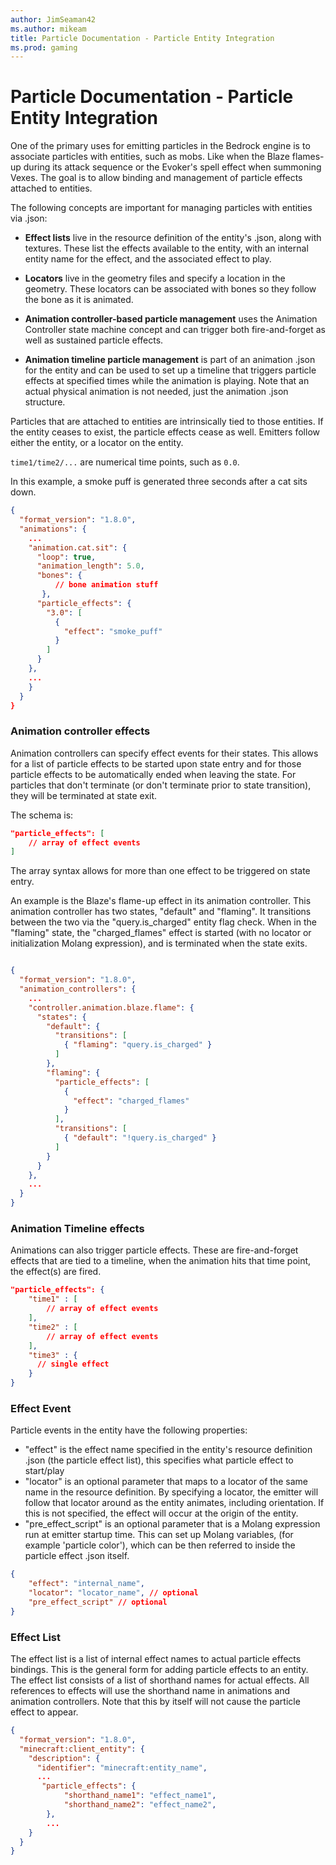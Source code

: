 ```yaml
---
author: JimSeaman42
ms.author: mikeam
title: Particle Documentation - Particle Entity Integration
ms.prod: gaming
---
```


# Particle Documentation - Particle Entity Integration

One of the primary uses for emitting particles in the Bedrock engine is to associate particles with entities, such as mobs. Like when the Blaze flames-up during its attack sequence or the Evoker's spell effect when summoning Vexes. The goal is to allow binding and management of particle effects attached to entities.

The following concepts are important for managing particles with entities via .json:

- **Effect lists** live in the resource definition of the entity's .json, along with textures. These list the effects available to the entity, with an internal entity name for the effect, and the associated effect to play.

- **Locators** live in the geometry files and specify a location in the geometry. These locators can be associated with bones so they follow the bone as it is animated.

- **Animation controller-based particle management** uses the Animation Controller state machine concept and can trigger both fire-and-forget as well as sustained particle effects.

- **Animation timeline particle management** is part of an animation .json for the entity and can be used to set up a timeline that triggers particle effects at specified times while the animation is playing. Note that an actual physical animation is not needed, just the animation .json structure.

Particles that are attached to entities are intrinsically tied to those entities. If the entity ceases to exist, the particle effects cease as well. Emitters follow either the entity, or a locator on the entity.

`time1/time2/...` are numerical time points, such as `0.0`.

In this example, a smoke puff is generated three seconds after a cat sits down.

```json
{
  "format_version": "1.8.0",
  "animations": {
    ...
    "animation.cat.sit": {
      "loop": true,
      "animation_length": 5.0,
      "bones": {
          // bone animation stuff
       },
      "particle_effects": {
        "3.0": [
          {
            "effect": "smoke_puff"
          }
        ]
      }
    },
    ...
    }
  }
}

```

### Animation controller effects

Animation controllers can specify effect events for their states. This allows for a list of particle effects to be started upon state entry and for those particle effects to be automatically ended when leaving the state. For particles that don't terminate (or don't terminate prior to state transition), they will be terminated at state exit.

The schema is:

```json
"particle_effects": [
    // array of effect events
]
```

The array syntax allows for more than one effect to be triggered on state entry.

An example is the Blaze's flame-up effect in its animation controller. This animation controller has two states, "default" and "flaming". It transitions between the two via the "query.is_charged" entity flag check. When in the "flaming" state, the "charged_flames" effect is started (with no locator or initialization Molang expression), and is terminated when the state exits.

```json

{
  "format_version": "1.8.0",
  "animation_controllers": {
    ...
    "controller.animation.blaze.flame": {
      "states": {
        "default": {
          "transitions": [
            { "flaming": "query.is_charged" }
          ]
        },
        "flaming": {
          "particle_effects": [
            {
              "effect": "charged_flames"
            }
          ],
          "transitions": [
            { "default": "!query.is_charged" }
          ]
        }
      }
    },
    ...
  }
}
```

### Animation Timeline effects

Animations can also trigger particle effects. These are fire-and-forget effects that are tied to a timeline, when the animation hits that time point, the effect(s) are fired.

```json
"particle_effects": {
    "time1" : [
        // array of effect events
    ],
    "time2" : [
        // array of effect events
    ],
    "time3" : {
      // single effect
    }
}
```

### Effect Event

Particle events in the entity have the following properties:

- "effect" is the effect name specified in the entity's resource definition .json (the particle effect list), this specifies what particle effect to start/play
- "locator" is an optional parameter that maps to a locator of the same name in the resource definition. By specifying a locator, the emitter will follow that locator around as the entity animates, including orientation. If this is not specified, the effect will occur at the origin of the entity.
- "pre_effect_script" is an optional parameter that is a Molang expression run at emitter startup time. This can set up Molang variables, (for example 'particle color'), which can be then referred to inside the particle effect .json itself.

```json
{
    "effect": "internal_name",
    "locator": "locator_name", // optional
    "pre_effect_script" // optional
}
```

### Effect List

The effect list is a list of internal effect names to actual particle effects bindings. This is the general form for adding particle effects to an entity. The effect list consists of a list of shorthand names for actual effects. All references to effects will use the shorthand name in animations and animation controllers. Note that this by itself will not cause the particle effect to appear.

```json
{
  "format_version": "1.8.0",
  "minecraft:client_entity": {
    "description": {
      "identifier": "minecraft:entity_name",
      ...
       "particle_effects": {
            "shorthand_name1": "effect_name1",
            "shorthand_name2": "effect_name2",
        },
        ...
    }
  }
}
```